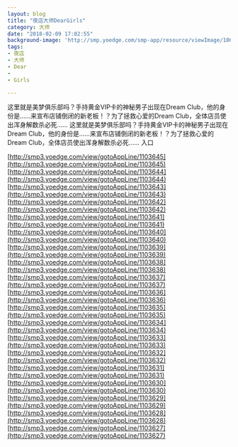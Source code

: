 ```yaml
---
layout: blog
title: "夜店大师DearGirls"
category: 大师
date: "2018-02-09 17:02:55"
background-image: 'http://smp.yoedge.com/smp-app/resource/viewImage/1003507appline.png'
tags:
- 夜店
- 大师
- Dear
-  
- Girls

---
```

这里就是美梦俱乐部吗？手持黄金VIP卡的神秘男子出现在Dream Club，他的身份是……来宣布店铺倒闭的新老板！？为了拯救心爱的Dream Club，全体店员使出浑身解数杀必死……
这里就是美梦俱乐部吗？手持黄金VIP卡的神秘男子出现在Dream Club，他的身份是……来宣布店铺倒闭的新老板！？为了拯救心爱的Dream Club，全体店员使出浑身解数杀必死……
入口

[http://smp3.yoedge.com/view/gotoAppLine/1103645](http://smp3.yoedge.com/view/gotoAppLine/1103645)
[http://smp3.yoedge.com/view/gotoAppLine/1103644](http://smp3.yoedge.com/view/gotoAppLine/1103644)
[http://smp3.yoedge.com/view/gotoAppLine/1103643](http://smp3.yoedge.com/view/gotoAppLine/1103643)
[http://smp3.yoedge.com/view/gotoAppLine/1103642](http://smp3.yoedge.com/view/gotoAppLine/1103642)
[http://smp3.yoedge.com/view/gotoAppLine/1103641](http://smp3.yoedge.com/view/gotoAppLine/1103641)
[http://smp3.yoedge.com/view/gotoAppLine/1103640](http://smp3.yoedge.com/view/gotoAppLine/1103640)
[http://smp3.yoedge.com/view/gotoAppLine/1103639](http://smp3.yoedge.com/view/gotoAppLine/1103639)
[http://smp3.yoedge.com/view/gotoAppLine/1103638](http://smp3.yoedge.com/view/gotoAppLine/1103638)
[http://smp3.yoedge.com/view/gotoAppLine/1103637](http://smp3.yoedge.com/view/gotoAppLine/1103637)
[http://smp3.yoedge.com/view/gotoAppLine/1103636](http://smp3.yoedge.com/view/gotoAppLine/1103636)
[http://smp3.yoedge.com/view/gotoAppLine/1103635](http://smp3.yoedge.com/view/gotoAppLine/1103635)
[http://smp3.yoedge.com/view/gotoAppLine/1103634](http://smp3.yoedge.com/view/gotoAppLine/1103634)
[http://smp3.yoedge.com/view/gotoAppLine/1103633](http://smp3.yoedge.com/view/gotoAppLine/1103633)
[http://smp3.yoedge.com/view/gotoAppLine/1103632](http://smp3.yoedge.com/view/gotoAppLine/1103632)
[http://smp3.yoedge.com/view/gotoAppLine/1103631](http://smp3.yoedge.com/view/gotoAppLine/1103631)
[http://smp3.yoedge.com/view/gotoAppLine/1103630](http://smp3.yoedge.com/view/gotoAppLine/1103630)
[http://smp3.yoedge.com/view/gotoAppLine/1103629](http://smp3.yoedge.com/view/gotoAppLine/1103629)
[http://smp3.yoedge.com/view/gotoAppLine/1103628](http://smp3.yoedge.com/view/gotoAppLine/1103628)
[http://smp3.yoedge.com/view/gotoAppLine/1103627](http://smp3.yoedge.com/view/gotoAppLine/1103627)

        
